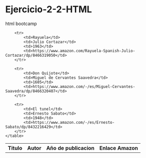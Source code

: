 # Ejercicio-2-2-HTML
html bootcamp
<!DOCTYPE html>
<html lang="es">
<head>
    <meta charset="UTF-8">
    <meta http-equiv="X-UA-Compatible" content="IE=edge">
    <meta name="viewport" content="width=device-width, initial-scale=1.0">
    <title>Ejercicio 02/2 - Tablas en HTML</title>
</head>
<body>
    <table>
        <tr>
            <th>Titulo</th>
            <th>Autor</th>
            <th>Año de publicacion</th>
            <th>Enlace Amazon</th>
        </tr>

        <tr>
            <td>Rayuela</td>
            <td>Julio Cortazar</td>
            <td>1963</td>
            <td>https://www.amazon.com/Rayuela-Spanish-Julio-Cortazar/dp/8466319050</td>
        </tr>

        <tr>
            <td>Don Quijote</td>
            <td>Miguel de Cervantes Saavedra</td>
            <td>1605</td>
            <td>https://www.amazon.com/-/es/Miguel-Cervantes-Saavedra/dp/8466320407</td>
        </tr>

        <tr>
            <td>El tunel</td>
            <td>Ernesto Sabato</td>
            <td>1948</td>
            <td>https://www.amazon.com/-/es/Ernesto-Sabato/dp/8432216429</td>
        </tr>
    </table>
</body>
</html>
